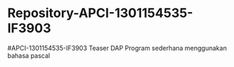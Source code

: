 # Repository-APCI-1301154535-IF3903
#APCI-1301154535-IF3903 
Teaser DAP 
Program sederhana menggunakan bahasa pascal 
